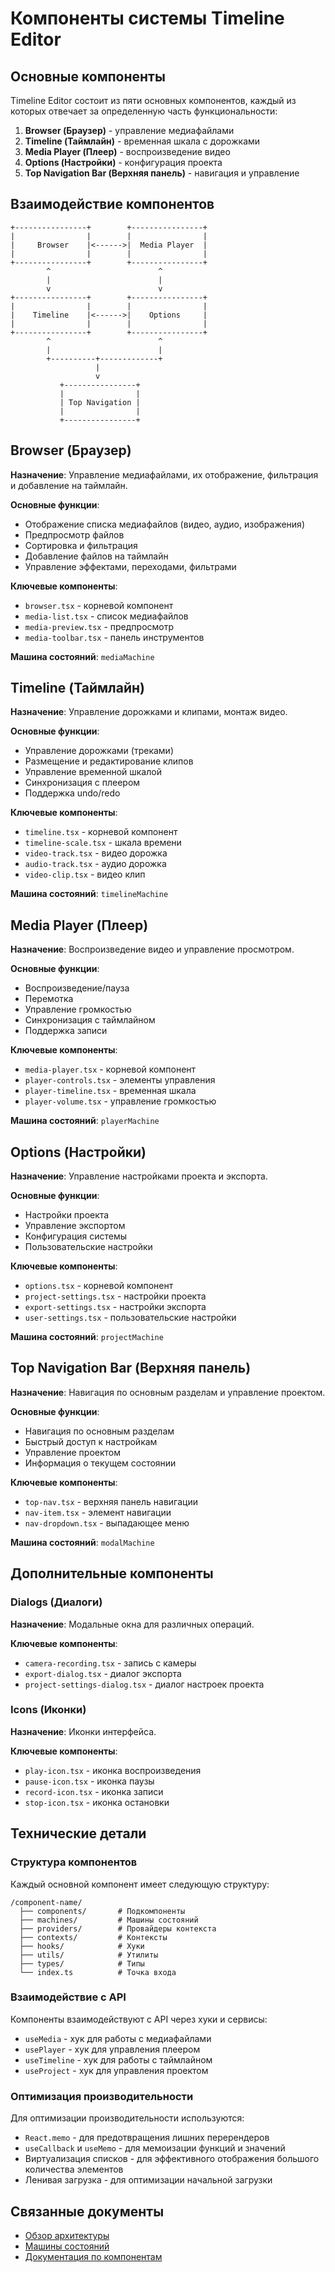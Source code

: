 # Компоненты системы Timeline Editor

## Основные компоненты

Timeline Editor состоит из пяти основных компонентов, каждый из которых отвечает за определенную часть функциональности:

1. **Browser (Браузер)** - управление медиафайлами
2. **Timeline (Таймлайн)** - временная шкала с дорожками
3. **Media Player (Плеер)** - воспроизведение видео
4. **Options (Настройки)** - конфигурация проекта
5. **Top Navigation Bar (Верхняя панель)** - навигация и управление

## Взаимодействие компонентов

```
+----------------+        +----------------+
|                |        |                |
|     Browser    |<------>|  Media Player  |
|                |        |                |
+----------------+        +----------------+
        ^                        ^
        |                        |
        v                        v
+----------------+        +----------------+
|                |        |                |
|    Timeline    |<------>|    Options     |
|                |        |                |
+----------------+        +----------------+
        ^                        ^
        |                        |
        +----------+-------------+
                   |
                   v
           +----------------+
           |                |
           | Top Navigation |
           |                |
           +----------------+
```

## Browser (Браузер)

**Назначение**: Управление медиафайлами, их отображение, фильтрация и добавление на таймлайн.

**Основные функции**:
- Отображение списка медиафайлов (видео, аудио, изображения)
- Предпросмотр файлов
- Сортировка и фильтрация
- Добавление файлов на таймлайн
- Управление эффектами, переходами, фильтрами

**Ключевые компоненты**:
- `browser.tsx` - корневой компонент
- `media-list.tsx` - список медиафайлов
- `media-preview.tsx` - предпросмотр
- `media-toolbar.tsx` - панель инструментов

**Машина состояний**: `mediaMachine`

## Timeline (Таймлайн)

**Назначение**: Управление дорожками и клипами, монтаж видео.

**Основные функции**:
- Управление дорожками (треками)
- Размещение и редактирование клипов
- Управление временной шкалой
- Синхронизация с плеером
- Поддержка undo/redo

**Ключевые компоненты**:
- `timeline.tsx` - корневой компонент
- `timeline-scale.tsx` - шкала времени
- `video-track.tsx` - видео дорожка
- `audio-track.tsx` - аудио дорожка
- `video-clip.tsx` - видео клип

**Машина состояний**: `timelineMachine`

## Media Player (Плеер)

**Назначение**: Воспроизведение видео и управление просмотром.

**Основные функции**:
- Воспроизведение/пауза
- Перемотка
- Управление громкостью
- Синхронизация с таймлайном
- Поддержка записи

**Ключевые компоненты**:
- `media-player.tsx` - корневой компонент
- `player-controls.tsx` - элементы управления
- `player-timeline.tsx` - временная шкала
- `player-volume.tsx` - управление громкостью

**Машина состояний**: `playerMachine`

## Options (Настройки)

**Назначение**: Управление настройками проекта и экспорта.

**Основные функции**:
- Настройки проекта
- Управление экспортом
- Конфигурация системы
- Пользовательские настройки

**Ключевые компоненты**:
- `options.tsx` - корневой компонент
- `project-settings.tsx` - настройки проекта
- `export-settings.tsx` - настройки экспорта
- `user-settings.tsx` - пользовательские настройки

**Машина состояний**: `projectMachine`

## Top Navigation Bar (Верхняя панель)

**Назначение**: Навигация по основным разделам и управление проектом.

**Основные функции**:
- Навигация по основным разделам
- Быстрый доступ к настройкам
- Управление проектом
- Информация о текущем состоянии

**Ключевые компоненты**:
- `top-nav.tsx` - верхняя панель навигации
- `nav-item.tsx` - элемент навигации
- `nav-dropdown.tsx` - выпадающее меню

**Машина состояний**: `modalMachine`

## Дополнительные компоненты

### Dialogs (Диалоги)

**Назначение**: Модальные окна для различных операций.

**Ключевые компоненты**:
- `camera-recording.tsx` - запись с камеры
- `export-dialog.tsx` - диалог экспорта
- `project-settings-dialog.tsx` - диалог настроек проекта

### Icons (Иконки)

**Назначение**: Иконки интерфейса.

**Ключевые компоненты**:
- `play-icon.tsx` - иконка воспроизведения
- `pause-icon.tsx` - иконка паузы
- `record-icon.tsx` - иконка записи
- `stop-icon.tsx` - иконка остановки

## Технические детали

### Структура компонентов

Каждый основной компонент имеет следующую структуру:

```
/component-name/
  ├── components/       # Подкомпоненты
  ├── machines/         # Машины состояний
  ├── providers/        # Провайдеры контекста
  ├── contexts/         # Контексты
  ├── hooks/            # Хуки
  ├── utils/            # Утилиты
  ├── types/            # Типы
  └── index.ts          # Точка входа
```

### Взаимодействие с API

Компоненты взаимодействуют с API через хуки и сервисы:

- `useMedia` - хук для работы с медиафайлами
- `usePlayer` - хук для управления плеером
- `useTimeline` - хук для работы с таймлайном
- `useProject` - хук для управления проектом

### Оптимизация производительности

Для оптимизации производительности используются:

- `React.memo` - для предотвращения лишних перерендеров
- `useCallback` и `useMemo` - для мемоизации функций и значений
- Виртуализация списков - для эффективного отображения большого количества элементов
- Ленивая загрузка - для оптимизации начальной загрузки

## Связанные документы

- [Обзор архитектуры](overview.md)
- [Машины состояний](state-machines.md)
- [Документация по компонентам](../components/)
